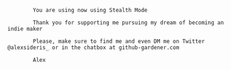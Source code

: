 
			You are using now using Stealth Mode

			Thank you for supporting me pursuing my dream of becoming an indie maker

			Please, make sure to find me and even DM me on Twitter @alexsideris_ or in the chatbox at github-gardener.com

			Alex

			